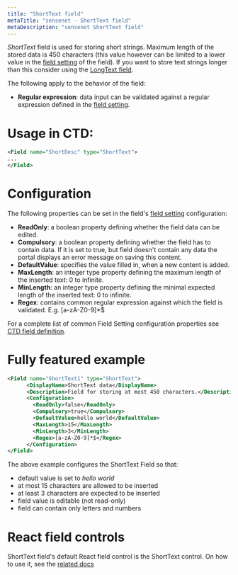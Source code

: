 ```yaml
---
title: "ShortText field"
metaTitle: "sensenet - ShortText field"
metaDescription: "sensenet ShortText field"
---
```


*ShortText* field is used for storing short strings. Maximum length of the stored data is 450 characters (this value however can be limited to a lower value in the [field setting](/concepts/fields/01-field-setting) of the field). If you want to store text strings longer than this consider using the [LongText field](/concepts/fields/04-longtext).

The following apply to the behavior of the field:

- **Regular expression**: data input can be validated against a regular expression defined in the [field setting](/concepts/fields/01-field-setting).

# Usage in CTD:

```xml
<Field name="ShortDesc" type="ShortText">
...
</Field>
```

# Configuration

The following properties can be set in the field's [field setting](/concepts/fields/01-field-setting) configuration:

- **ReadOnly**: a boolean property defining whether the field data can be edited.
- **Compulsory**: a boolean property defining whether the field has to contain data. If it is set to true, but field doesn't contain any data the portal displays an error message on saving this content.
- **DefaultValue**: specifies the value filled in, when a new content is added.
- **MaxLength**: an integer type property defining the maximum length of the inserted text: 0 to infinite.
- **MinLength**: an integer type property defining the minimal expected length of the inserted text: 0 to infinite.
- **Regex**: contains common regular expression against which the field is validated. E.g. [a-zA-Z0-9]*$

<note severity="info">
For a complete list of common Field Setting configuration properties see <a href="/concepts/content-management/03-content-types">CTD field definition</a>.
</note>

# Fully featured example

```xml
<Field name="ShortText1" type="ShortText">
      <DisplayName>ShortText data</DisplayName>
      <Description>Field for storing at most 450 characters.</Description>
      <Configuration>
        <ReadOnly>false</ReadOnly>
        <Compulsory>true</Compulsory>
        <DefaultValue>hello world</DefaultValue>
        <MaxLength>15</MaxLength>
        <MinLength>3</MinLength>
        <Regex>[a-zA-Z0-9]*$</Regex>
      </Configuration>
</Field>
```

The above example configures the ShortText Field so that:

- default value is set to *hello world*
- at most 15 characters are allowed to be inserted
- at least 3 characters are expected to be inserted
- field value is editable (not read-only)
- field can contain only letters and numbers

# React field controls

ShortText field's default React field control is the ShortText control. On how to use it, see the [related docs](https://sn-react-component-docs.netlify.app/?path=/story/fieldcontrols-shorttext--new-mode)
